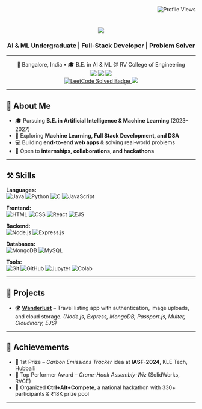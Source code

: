 <div align="right">
    <img src="https://komarev.com/ghpvc/?username=rajvineet968&style=flat&color=blue" alt="Profile Views">
</div>

<h1 align="center">
    <img src="https://readme-typing-svg.herokuapp.com/?font=Righteous&size=35&center=true&vCenter=true&width=600&height=70&duration=4000&lines=Hi+There!+👋;+Hello!! I'm+Vineet+Raj!;" />
</h1>

<h3 align="center">AI & ML Undergraduate | Full-Stack Developer | Problem Solver</h3>

---

<div align="center"> 
📍 Bangalore, India • 🎓 B.E. in AI & ML @ RV College of Engineering  
</div>

<div align="center">
<a href="https://linkedin.com/in/vineet-raj-589b11298"><img src="https://img.shields.io/badge/LinkedIn-Vineet%20Raj-blue?logo=linkedin&logoColor=white"></a>
<a href="https://github.com/rajvineet968"><img src="https://img.shields.io/badge/GitHub-rajvineet968-black?logo=github&logoColor=white"></a>
<a href="mailto:rajvineet968@gmail.com"><img src="https://img.shields.io/badge/Email-rajvineet968%40gmail.com-red?logo=gmail&logoColor=white"></a>
 <div>
    <a href="https://leetcode.com/u/rajvineet968" target="_blank">
    <img src="https://img.shields.io/badge/dynamic/json?style=flat&labelColor=black&color=%23ffa116&label=Solved&query=solved&url=https%3A%2F%2Fleetcode-badge.vercel.app%2Fapi%2Fusers%2Frajvineet968&logo=leetcode&logoColor=yellow" alt="LeetCode Solved Badge" />
<a href="https://leetcode.com/u/rajvineet968"><img src="https://img.shields.io/badge/LeetCode-rajvineet968-orange?logo=leetcode&logoColor=yellow"></a>
</a>
 </div>
</div>

---

## 🚀 About Me
- 🎓 Pursuing **B.E. in Artificial Intelligence & Machine Learning** (2023–2027)  
- 🌱 Exploring **Machine Learning, Full Stack Development, and DSA**  
- 💻 Building **end-to-end web apps** & solving real-world problems  
- 🤝 Open to **internships, collaborations, and hackathons**  

---

## ⚒️ Skills

**Languages:**  
![Java](https://img.shields.io/badge/Java-blue?logo=java) 
![Python](https://img.shields.io/badge/Python-white?logo=python) 
![C](https://img.shields.io/badge/C-lightgrey?logo=c) 
![JavaScript](https://img.shields.io/badge/JavaScript-grey?logo=javascript)

**Frontend:**  
![HTML](https://img.shields.io/badge/HTML5-grey?logo=html5) 
![CSS](https://img.shields.io/badge/CSS3-blue?logo=css3) 
![React](https://img.shields.io/badge/React-grey?logo=react) 
![EJS](https://img.shields.io/badge/EJS-red)

**Backend:**  
![Node.js](https://img.shields.io/badge/Node.js-grey?logo=node.js) 
![Express.js](https://img.shields.io/badge/Express.js-black?logo=express)

**Databases:**  
![MongoDB](https://img.shields.io/badge/MongoDB-white?logo=mongodb) 
![MySQL](https://img.shields.io/badge/MySQL-white?logo=mysql)

**Tools:**  
![Git](https://img.shields.io/badge/Git-white?logo=git) 
![GitHub](https://img.shields.io/badge/GitHub-black?logo=github) 
![Jupyter](https://img.shields.io/badge/Jupyter-white?logo=jupyter) 
![Colab](https://img.shields.io/badge/Google%20Colab-white?logo=googlecolab)

---

## 📂 Projects
- 🌍 **[Wanderlust](https://wanderlust-iir5.onrender.com)** – Travel listing app with authentication, image uploads, and cloud storage. *(Node.js, Express, MongoDB, Passport.js, Multer, Cloudinary, EJS)*  

---

## 🥇 Achievements
- 🥇 1st Prize – *Carbon Emissions Tracker* idea at **IASF-2024**, KLE Tech, Hubballi  
- 🏅 Top Performer Award – *Crane-Hook Assembly-Wiz* (SolidWorks, RVCE)  
- 🎤 Organized **Ctrl+Alt+Compete**, a national hackathon with 330+ participants & ₹18K prize pool  

---
